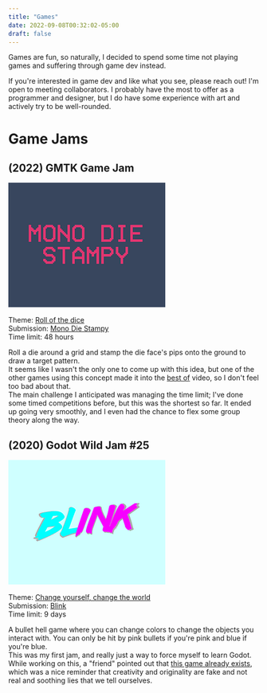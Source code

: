```yaml
---
title: "Games"
date: 2022-09-08T00:32:02-05:00
draft: false
---
```

Games are fun, so naturally, I decided to spend some time not playing games and suffering through game dev instead.

If you're interested in game dev and like what you see, please reach out! I'm open to meeting collaborators. I probably have the most to offer as a programmer and designer, but I do have some experience with art and actively try to be well-rounded.

# Game Jams

## (2022) GMTK Game Jam
![MDS Logo](./mds.png)

Theme: [Roll of the dice](https://itch.io/jam/gmtk-jam-2022)\
Submission: [Mono Die Stampy](https://protocolseven.itch.io/mono-die-stampy)\
Time limit: 48 hours

Roll a die around a grid and stamp the die face's pips onto the ground to draw a target pattern.\
It seems like I wasn't the only one to come up with this idea, but one of the other games using this concept made it into the [best of](https://www.youtube.com/watch?v=XNCGdi2A6fQ) video, so I don't feel too bad about that.\
The main challenge I anticipated was managing the time limit; I've done some timed competitions before, but this was the shortest so far. It ended up going very smoothly, and I even had the chance to flex some group theory along the way.

## (2020) Godot Wild Jam #25
![Blink Logo](./blink.png)

Theme: [Change yourself, change the world](https://itch.io/jam/godot-wild-jam-25)\
Submission: [Blink](https://protocolseven.itch.io/blink)\
Time limit: 9 days

A bullet hell game where you can change colors to change the objects you interact with. You can only be hit by pink bullets if you're pink and blue if you're blue.\
This was my first jam, and really just a way to force myself to learn Godot. While working on this, a "friend" pointed out that [this game already exists](https://en.wikipedia.org/wiki/Ikaruga), which was a nice reminder that creativity and originality are fake and not real and soothing lies that we tell ourselves.

